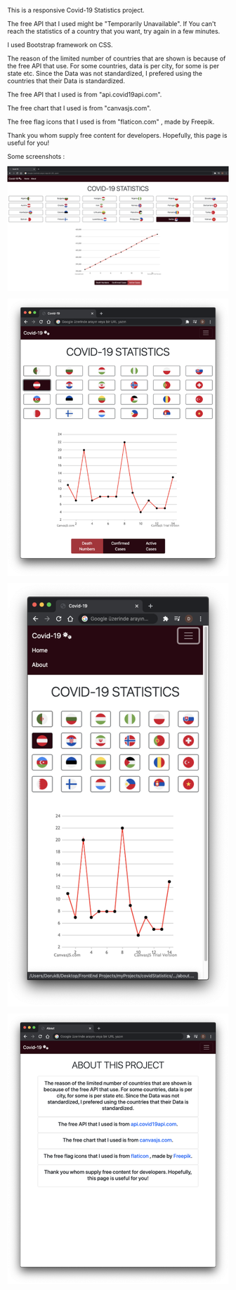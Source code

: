 This is a responsive Covid-19 Statistics project.

The free API that I used might be "Temporarily Unavailable". If You can't reach the statistics of a country that you want, try again in a few minutes.

I used Bootstrap framework on CSS.

The reason of the limited number of countries that are shown is because of the free API that use. For some countries, data is per city, for some is per state etc. Since the Data was not standardized, I prefered using the countries that their Data is standardized.

The free API that I used is from "api.covid19api.com".

The free chart that I used is from "canvasjs.com".

The free flag icons that I used is from "flaticon.com" , made by Freepik.

Thank you whom supply free content for developers. Hopefully, this page is useful for you!

Some screenshots :



![alt text](https://github.com/dbasibuyuk/covidStatistics/blob/main/screenshots/bigScreen.png?raw=true)

![alt text](https://github.com/dbasibuyuk/covidStatistics/blob/main/screenshots/smallScreen.png?raw=true)

![alt_text](https://github.com/dbasibuyuk/covidStatistics/blob/main/screenshots/mobileAndNavBar.png?raw=true)

![alt_text](https://github.com/dbasibuyuk/covidStatistics/blob/main/screenshots/about.png?raw=true)
